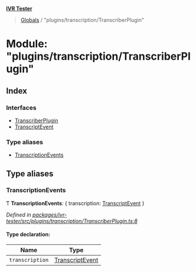 **[IVR Tester](../README.md)**

> [Globals](../README.md) / "plugins/transcription/TranscriberPlugin"

# Module: "plugins/transcription/TranscriberPlugin"

## Index

### Interfaces

* [TranscriberPlugin](../interfaces/_plugins_transcription_transcriberplugin_.transcriberplugin.md)
* [TranscriptEvent](../interfaces/_plugins_transcription_transcriberplugin_.transcriptevent.md)

### Type aliases

* [TranscriptionEvents](_plugins_transcription_transcriberplugin_.md#transcriptionevents)

## Type aliases

### TranscriptionEvents

Ƭ  **TranscriptionEvents**: { transcription: [TranscriptEvent](../interfaces/_plugins_transcription_transcriberplugin_.transcriptevent.md)  }

*Defined in [packages/ivr-tester/src/plugins/transcription/TranscriberPlugin.ts:8](https://github.com/SketchingDev/ivr-tester/blob/f35425d/packages/ivr-tester/src/plugins/transcription/TranscriberPlugin.ts#L8)*

#### Type declaration:

Name | Type |
------ | ------ |
`transcription` | [TranscriptEvent](../interfaces/_plugins_transcription_transcriberplugin_.transcriptevent.md) |
